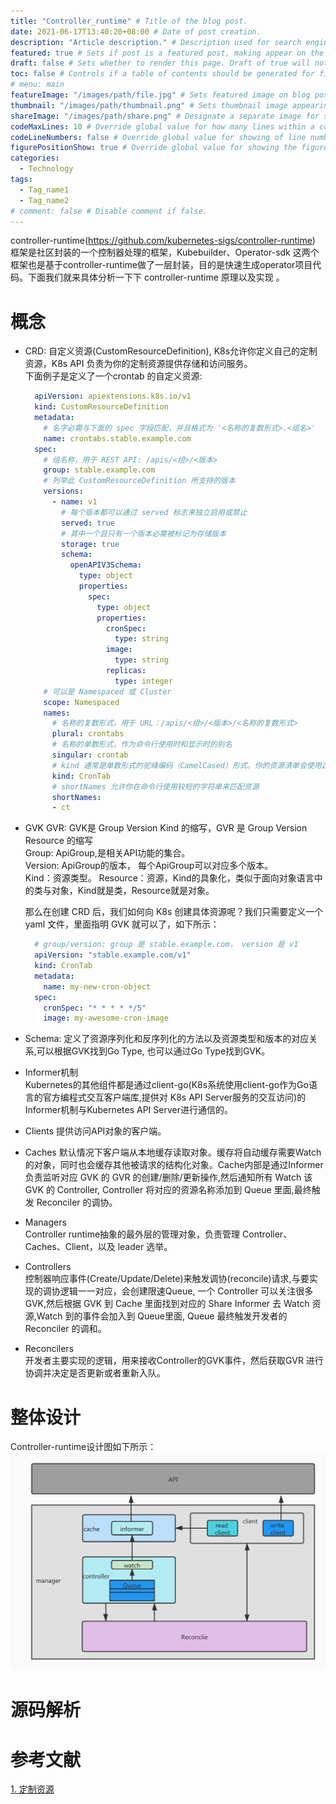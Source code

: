 ```yaml
---
title: "Controller_runtime" # Title of the blog post.
date: 2021-06-17T13:40:20+08:00 # Date of post creation.
description: "Article description." # Description used for search engine.
featured: true # Sets if post is a featured post, making appear on the home page side bar.
draft: false # Sets whether to render this page. Draft of true will not be rendered.
toc: false # Controls if a table of contents should be generated for first-level links automatically.
# menu: main
featureImage: "/images/path/file.jpg" # Sets featured image on blog post.
thumbnail: "/images/path/thumbnail.png" # Sets thumbnail image appearing inside card on homepage.
shareImage: "/images/path/share.png" # Designate a separate image for social media sharing.
codeMaxLines: 10 # Override global value for how many lines within a code block before auto-collapsing.
codeLineNumbers: false # Override global value for showing of line numbers within code block.
figurePositionShow: true # Override global value for showing the figure label.
categories:
  - Technology
tags:
  - Tag_name1
  - Tag_name2
# comment: false # Disable comment if false.
---
```

controller-runtime(https://github.com/kubernetes-sigs/controller-runtime) 框架是社区封装的一个控制器处理的框架，Kubebuilder、Operator-sdk 这两个框架也是基于controller-runtime做了一层封装，目的是快速生成operator项目代码。下面我们就来具体分析一下下 controller-runtime 原理以及实现 。
# 概念
- CRD:
  自定义资源(CustomResourceDefinition), K8s允许你定义自己的定制资源，K8s API 负责为你的定制资源提供存储和访问服务。   
  下面例子是定义了一个crontab 的自定义资源:   
  ```yaml
    apiVersion: apiextensions.k8s.io/v1
    kind: CustomResourceDefinition
    metadata:
      # 名字必需与下面的 spec 字段匹配，并且格式为 '<名称的复数形式>.<组名>'
      name: crontabs.stable.example.com
    spec:
      # 组名称，用于 REST API: /apis/<组>/<版本>
      group: stable.example.com
      # 列举此 CustomResourceDefinition 所支持的版本
      versions:
        - name: v1
          # 每个版本都可以通过 served 标志来独立启用或禁止
          served: true
          # 其中一个且只有一个版本必需被标记为存储版本
          storage: true
          schema:
            openAPIV3Schema:
              type: object
              properties:
                spec:
                  type: object
                  properties:
                    cronSpec:
                      type: string
                    image:
                      type: string
                    replicas:
                      type: integer
      # 可以是 Namespaced 或 Cluster
      scope: Namespaced
      names:
        # 名称的复数形式，用于 URL：/apis/<组>/<版本>/<名称的复数形式>
        plural: crontabs
        # 名称的单数形式，作为命令行使用时和显示时的别名
        singular: crontab
        # kind 通常是单数形式的驼峰编码（CamelCased）形式。你的资源清单会使用这一形式。
        kind: CronTab
        # shortNames 允许你在命令行使用较短的字符串来匹配资源
        shortNames:
        - ct
  ```  
- GVK GVR: GVK是 Group Version Kind 的缩写，GVR 是 Group Version Resource 的缩写  
   Group: ApiGroup,是相关API功能的集合。  
   Version: ApiGroup的版本， 每个ApiGroup可以对应多个版本。  
   Kind：资源类型。
   Resource：资源，Kind的具象化，类似于面向对象语言中的类与对象，Kind就是类，Resource就是对象。  
    
  那么在创建 CRD 后，我们如何向 K8s 创建具体资源呢？我们只需要定义一个 yaml 文件，里面指明 GVK 就可以了，如下所示：
  ```yaml
    # group/version: group 是 stable.example.com， version 是 v1
    apiVersion: "stable.example.com/v1" 
    kind: CronTab  
    metadata:
      name: my-new-cron-object
    spec:
      cronSpec: "* * * * */5"
      image: my-awesome-cron-image
  ```
    
- Schema: 定义了资源序列化和反序列化的方法以及资源类型和版本的对应关系,可以根据GVK找到Go Type, 也可以通过Go Type找到GVK。
- Informer机制  
Kubernetes的其他组件都是通过client-go(K8s系统使用client-go作为Go语言的官方编程式交互客户端库,提供对 K8s API Server服务的交互访问)的Informer机制与Kubernetes API Server进行通信的。  
- Clients
  提供访问API对象的客户端。
- Caches
  默认情况下客户端从本地缓存读取对象。缓存将自动缓存需要Watch的对象，同时也会缓存其他被请求的结构化对象。Cache内部是通过Informer负责监听对应 GVK 的 GVR 的创建/删除/更新操作,然后通知所有 Watch 该 GVK 的 Controller, Controller 将对应的资源名称添加到 Queue 里面,最终触发 Reconciler 的调协。
- Managers  
 Controller runtime抽象的最外层的管理对象，负责管理 Controller、Caches、Client，以及 leader 选举。
- Controllers  
 控制器响应事件(Create/Update/Delete)来触发调协(reconcile)请求,与要实现的调协逻辑一一对应，会创建限速Queue, 一个 Controller 可以关注很多 GVK,然后根据 GVK 到 Cache 里面找到对应的 Share Informer 去 Watch 资源,Watch 到的事件会加入到 Queue里面, Queue 最终触发开发者的 Reconciler 的调和。
- Reconcilers  
开发者主要实现的逻辑，用来接收Controller的GVK事件，然后获取GVR 进行协调并决定是否更新或者重新入队。

# 整体设计
Controller-runtime设计图如下所示：
![](/static/k8s/controller_runtime.jpg)


# 源码解析


# 参考文献
[1. 定制资源](https://kubernetes.io/zh/docs/concepts/extend-kubernetes/api-extension/custom-resources/)